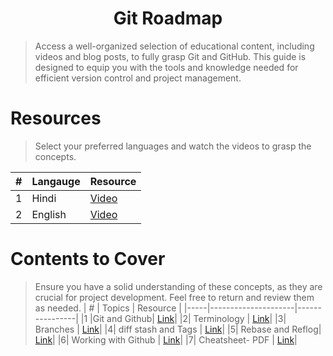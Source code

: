 <h1 align="center">
    Git Roadmap 
</h1>

> Access a well-organized selection of educational content, including videos and blog posts, to fully grasp Git and GitHub. This guide is designed to equip you with the tools and knowledge needed for efficient version control and project management.


# Resources 
> Select your preferred languages and watch the videos to grasp the concepts.


|  #  |      Langauge       |   Resource   |  
|-----|---------------------|----------------|
|1| Hindi | [Video](https://www.youtube.com/watch?v=q8EevlEpQ2A&list=PLu71SKxNbfoC4nsN2NTFEHPCyvm_CnbDq&index=4&t=2s) |
|2| English |  [Video](https://www.youtube.com/watch?v=apGV9Kg7ics) |

# Contents to Cover 
> Ensure you have a solid understanding of these concepts, as they are crucial for project development. Feel free to return and review them as needed.
|  #  |      Topics       |   Resource   | 
|-----|---------------------|----------------|
|1 |Git and Github| [Link](https://docs.chaicode.com/git-and-github/)|
|2| Terminology | [Link](https://docs.chaicode.com/terminology/)|
|3| Branches | [Link](https://docs.chaicode.com/branches-in-git/)|
|4| diff stash and Tags | [Link](https://docs.chaicode.com/diff-stash-and-tags/)|
|5| Rebase and Reflog| [Link](https://docs.chaicode.com/rebase-and-reflog/)|
|6| Working with Github | [Link](https://docs.chaicode.com/getting-started-with-github/)|
|7| Cheatsheet- PDF | [Link](https://github.com/Developer-RONNIE/DSA-Bootcamp-Java/blob/main/lectures/01-git/git-cheat-sheet-education.pdf)|
